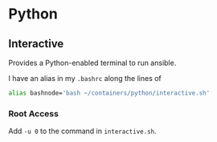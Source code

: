 # Python

## Interactive

Provides a Python-enabled terminal to run ansible.

I have an alias in my `.bashrc` along the lines of

```bash
alias bashnode='bash ~/containers/python/interactive.sh'
```

### Root Access

Add `-u 0` to the command in `interactive.sh`.
